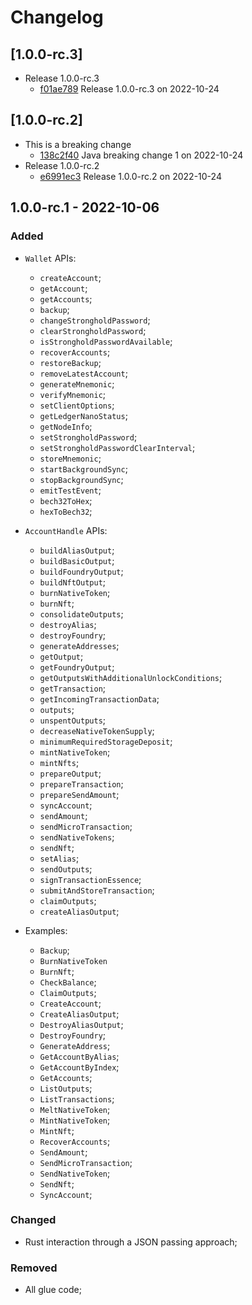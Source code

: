 # Changelog

## \[1.0.0-rc.3]

- Release 1.0.0-rc.3
  - [f01ae789](https://github.com/iotaledger/wallet.rs/commit/f01ae78911b78cceb67e0132187ab009fa4adc7f) Release 1.0.0-rc.3 on 2022-10-24

## \[1.0.0-rc.2]

- This is a breaking change
  - [138c2f40](https://github.com/iotaledger/wallet.rs/commit/138c2f406161c1543a9006c25641a3ae9dcc48b3) Java breaking change 1 on 2022-10-24
- Release 1.0.0-rc.2
  - [e6991ec3](https://github.com/iotaledger/wallet.rs/commit/e6991ec3295b6646066011c7344078bae81ad6b7) Release 1.0.0-rc.2 on 2022-10-24

## 1.0.0-rc.1 - 2022-10-06

### Added

- `Wallet` APIs:
  - `createAccount`;
  - `getAccount`;
  - `getAccounts`;
  - `backup`;
  - `changeStrongholdPassword`;
  - `clearStrongholdPassword`;
  - `isStrongholdPasswordAvailable`;
  - `recoverAccounts`;
  - `restoreBackup`;
  - `removeLatestAccount`;
  - `generateMnemonic`;
  - `verifyMnemonic`;
  - `setClientOptions`;
  - `getLedgerNanoStatus`;
  - `getNodeInfo`;
  - `setStrongholdPassword`;
  - `setStrongholdPasswordClearInterval`;
  - `storeMnemonic`;
  - `startBackgroundSync`;
  - `stopBackgroundSync`;
  - `emitTestEvent`;
  - `bech32ToHex`;
  - `hexToBech32`;

- `AccountHandle` APIs:
  - `buildAliasOutput`;
  - `buildBasicOutput`;
  - `buildFoundryOutput`;
  - `buildNftOutput`;
  - `burnNativeToken`;
  - `burnNft`;
  - `consolidateOutputs`;
  - `destroyAlias`;
  - `destroyFoundry`;
  - `generateAddresses`;
  - `getOutput`;
  - `getFoundryOutput`;
  - `getOutputsWithAdditionalUnlockConditions`;
  - `getTransaction`;
  - `getIncomingTransactionData`;
  - `outputs`;
  - `unspentOutputs`;
  - `decreaseNativeTokenSupply`;
  - `minimumRequiredStorageDeposit`;
  - `mintNativeToken`;
  - `mintNfts`;
  - `prepareOutput`;
  - `prepareTransaction`;
  - `prepareSendAmount`;
  - `syncAccount`;
  - `sendAmount`;
  - `sendMicroTransaction`;
  - `sendNativeTokens`;
  - `sendNft`;
  - `setAlias`;
  - `sendOutputs`;
  - `signTransactionEssence`;
  - `submitAndStoreTransaction`;
  - `claimOutputs`;
  - `createAliasOutput`;

- Examples:
  - `Backup`;
  - `BurnNativeToken`
  - `BurnNft`;
  - `CheckBalance`;
  - `ClaimOutputs`;
  - `CreateAccount`;
  - `CreateAliasOutput`;
  - `DestroyAliasOutput`;
  - `DestroyFoundry`;
  - `GenerateAddress`;
  - `GetAccountByAlias`;
  - `GetAccountByIndex`;
  - `GetAccounts`;
  - `ListOutputs`;
  - `ListTransactions`;
  - `MeltNativeToken`;
  - `MintNativeToken`;
  - `MintNft`;
  - `RecoverAccounts`;
  - `SendAmount`;
  - `SendMicroTransaction`;
  - `SendNativeToken`;
  - `SendNft`;
  - `SyncAccount`;

### Changed

- Rust interaction through a JSON passing approach;

### Removed

- All glue code;
